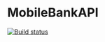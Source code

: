 # MobileBankAPI
[![Build status](https://ci.appveyor.com/api/projects/status/hkgebsjp5ryeckof?svg=true)](https://ci.appveyor.com/project/JaneEyre333/mobilebankapi-b9rio)
